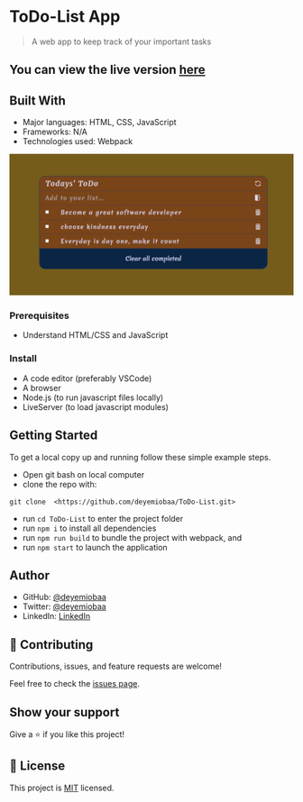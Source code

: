 # ToDo-List App

> A web app to keep track of your important tasks

## You can view the live version [here](https://deyemiobaa.github.io/ToDo-List/)

## Built With

- Major languages: HTML, CSS, JavaScript
- Frameworks: N/A
- Technologies used: Webpack

<img src="src/images/app-sc.png" alt="Project Snapshot">

### Prerequisites
- Understand HTML/CSS and JavaScript
### Install

- A code editor (preferably VSCode)
- A browser
- Node.js (to run javascript files locally)
- LiveServer (to load javascript modules)

## Getting Started

To get a local copy up and running follow these simple example steps.
- Open git bash on local computer
- clone the repo with: 
```
git clone  <https://github.com/deyemiobaa/ToDo-List.git>
```
- run ```cd ToDo-List``` to enter the project folder
- run ```npm i``` to install all dependencies
- run ```npm run build``` to bundle the project with webpack, and
- run ```npm start``` to launch the application

## Author

- GitHub: [@deyemiobaa](https://github.com/deyemiobaa)
- Twitter: [@deyemiobaa](https://twitter.com/deyemiobaa)
- LinkedIn: [LinkedIn](https://linkedin.com/in/sodiqa)


## 🤝 Contributing

Contributions, issues, and feature requests are welcome!

Feel free to check the [issues page](https://github.com/deyemiobaa/ToDo-List/issues).

## Show your support

Give a ⭐️ if you like this project!

## 📝 License

This project is [MIT](LICENSE) licensed.
